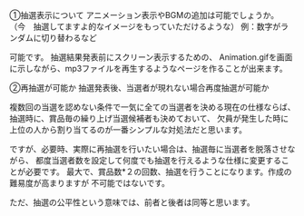 

>>>>>>>>>>>>>>>>>>>>>>>>>>>
①抽選表示について
アニメーション表示やBGMの追加は可能でしょうか。
（今　抽選してますよ的なイメージをもっていただけるような）
例：数字がランダムに切り替わるなど
>>>>>>>>>>>>>>>>>>>>>>>>>>>

可能です。
抽選結果発表前にスクリーン表示するための、
Animation.gifを画面に示しながら、mp3ファイルを再生するようなページを作ることが出来ます。

>>>>>>>>>>>>>>>>>>>>>>>>>>>
②再抽選が可能か
抽選発表後、当選者が現れない場合再度抽選が可能か
>>>>>>>>>>>>>>>>>>>>>>>>>>>

複数回の当選を認めない条件で一気に全ての当選者を決める現在の仕様ならば、
抽選時に、賞品毎の繰り上げ当選候補者も決めておいて、
欠員が発生した時に上位の人から割り当てるのが一番シンプルな対処法だと思います。

ですが、必要時、実際に再抽選を行いたい場合は、抽選毎に当選者を脱落させながら、
都度当選者数を設定して何度でも抽選を行えるような仕様に変更することが必要です。
最大で、賞品数*２の回数、抽選を行うことになります。作成の難易度が高まりますが
不可能ではないです。

ただ、抽選の公平性という意味では、前者と後者は同等と思います。

